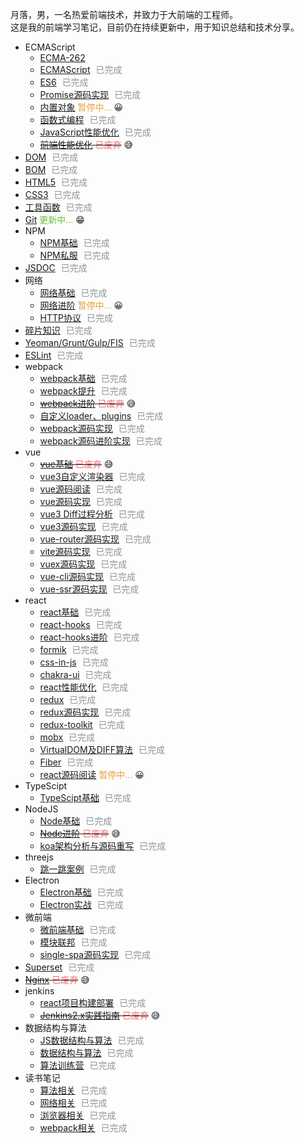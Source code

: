 月落，男，一名热爱前端技术，并致力于大前端的工程师。 <br />
这是我的前端学习笔记，目前仍在持续更新中，用于知识总结和技术分享。

* ECMAScript
  + [ECMA-262](https://www.ecma-international.org/publications-and-standards/standards/ecma-262/) 
  + [ECMAScript](https://github.com/iheora/notes/tree/master/ecmascript/base) <span style="color: #909399; margin-left: 5px;">已完成</span>
  + [ES6](https://github.com/iheora/notes/tree/master/ecmascript/es6) <span style="color: #909399; margin-left: 5px;">已完成</span>
  + [Promise源码实现](https://github.com/iheora/notes/tree/master/ecmascript/promise) <span style="color: #909399; margin-left: 5px;">已完成</span>
  + [内置对象](https://github.com/iheora/notes/tree/master/ecmascript/Built_in_objects) <span style="color: #E6A23C;">暂停中...</span> 😀
  + [函数式编程](https://github.com/iheora/notes/tree/master/ecmascript/functional) <span style="color: #909399; margin-left: 5px;">已完成</span>
  + [JavaScript性能优化](https://github.com/iheora/notes/tree/master/ecmascript/optimize) <span style="color: #909399; margin-left: 5px;">已完成</span>
  + ~~[前端性能优化](https://github.com/iheora/notes/tree/master/ecmascript/front_end_optimize) <span style="color: #F56C6C;">已废弃</span>~~ 😅
* [DOM](https://github.com/iheora/notes/tree/master/dom) <span style="color: #909399; margin-left: 5px;">已完成</span>
* [BOM](https://github.com/iheora/notes/tree/master/bom) <span style="color: #909399; margin-left: 5px;">已完成</span>
* [HTML5](https://github.com/iheora/notes/tree/master/html5/base) <span style="color: #909399; margin-left: 5px;">已完成</span>
* [CSS3](https://github.com/iheora/notes/tree/master/css3) <span style="color: #909399; margin-left: 5px;">已完成</span>
* [工具函数](https://github.com/iheora/notes/tree/master/utils) <span style="color: #909399; margin-left: 5px;">已完成</span>
* [Git](https://github.com/iheora/notes/tree/master/git) <span style="color: #67C23A;">更新中...</span> 😁
* NPM
  + [NPM基础](https://github.com/iheora/notes/tree/master/npm/base) <span style="color: #909399; margin-left: 5px;">已完成</span>
  + [NPM私服](https://github.com/iheora/notes/tree/master/npm/repos) <span style="color: #909399; margin-left: 5px;">已完成</span>
* [JSDOC](https://github.com/iheora/notes/tree/master/doc) <span style="color: #909399; margin-left: 5px;">已完成</span>
* 网络
  + [网络基础](https://github.com/iheora/notes/tree/master/network/base) <span style="color: #909399; margin-left: 5px;">已完成</span>
  + [网络进阶](https://github.com/iheora/notes/tree/master/network/plus) <span style="color: #E6A23C;">暂停中...</span> 😀
  + [HTTP协议](https://www.yuque.com/yyne87/mw1l9v) <span style="color: #909399; margin-left: 5px;">已完成</span>
* [碎片知识](https://github.com/iheora/notes/tree/master/fragment) <span style="color: #909399; margin-left: 5px;">已完成</span>
* [Yeoman/Grunt/Gulp/FIS](https://github.com/iheora/notes/tree/master/engineering) <span style="color: #909399; margin-left: 5px;">已完成</span>
* [ESLint](https://github.com/iheora/notes/tree/master/eslint) <span style="color: #909399; margin-left: 5px;">已完成</span>
* webpack
  + [webpack基础](https://github.com/iheora/notes/tree/master/webpack/webpack) <span style="color: #909399; margin-left: 5px;">已完成</span>
  + [webpack提升](https://github.com/iheora/notes/tree/master/webpack/webpack_tencent) <span style="color: #909399; margin-left: 5px;">已完成</span>
  + ~~[webpack进阶](https://github.com/iheora/notes/tree/master/webpack/webpack_plus) <span style="color: #F56C6C;">已废弃</span>~~ 😅
  + [自定义loader、plugins](https://github.com/iheora/notes/tree/master/webpack/webpack_write) <span style="color: #909399; margin-left: 5px;">已完成</span>
  + [webpack源码实现](https://github.com/iheora/notes/tree/master/webpack/webpack_write) <span style="color: #909399; margin-left: 5px;">已完成</span>
  + [webpack源码进阶实现](https://github.com/iheora/notes/tree/master/webpack/webpack_write_plus) <span style="color: #909399; margin-left: 5px;">已完成</span>
* vue
  + ~~[vue基础](https://github.com/iheora/notes/tree/master/vue/vue_base) <span style="color: #F56C6C;">已废弃</span>~~ 😅
  + [vue3自定义渲染器](https://github.com/iheora/notes/tree/master/vue/vue3_renderer) <span style="color: #909399; margin-left: 5px;">已完成</span>
  + [vue源码阅读](https://github.com/iheora/notes/tree/master/vue/vue_source) <span style="color: #909399; margin-left: 5px;">已完成</span>
  + [vue源码实现](https://github.com/iheora/notes/tree/master/vue/vue_source_design) <span style="color: #909399; margin-left: 5px;">已完成</span>
  + [vue3 Diff过程分析](https://github.com/iheora/notes/tree/master/vue/vue3_diff) <span style="color: #909399; margin-left: 5px;">已完成</span>
  + [vue3源码实现](https://github.com/iheora/notes/tree/master/vue/vue3_source) <span style="color: #909399; margin-left: 5px;">已完成</span>
  + [vue-router源码实现](https://github.com/iheora/notes/tree/master/vue/vue_router) <span style="color: #909399; margin-left: 5px;">已完成</span>
  + [vite源码实现](https://github.com/iheora/notes/tree/master/vue/vue_vite) <span style="color: #909399; margin-left: 5px;">已完成</span>
  + [vuex源码实现](https://github.com/iheora/notes/tree/master/vue/vuex) <span style="color: #909399; margin-left: 5px;">已完成</span>
  + [vue-cli源码实现](https://github.com/iheora/notes/tree/master/vue/vue_cli) <span style="color: #909399; margin-left: 5px;">已完成</span>
  + [vue-ssr源码实现](https://github.com/iheora/notes/tree/master/vue/vue_ssr) <span style="color: #909399; margin-left: 5px;">已完成</span>
* react
  + [react基础](https://github.com/iheora/notes/tree/master/react/react_base) <span style="color: #909399; margin-left: 5px;">已完成</span>
  + [react-hooks](https://github.com/iheora/notes/tree/master/react/react_hooks) <span style="color: #909399; margin-left: 5px;">已完成</span>
  + [react-hooks进阶](https://github.com/iheora/notes/tree/master/react/react_hooks_plus) <span style="color: #909399; margin-left: 5px;">已完成</span>
  + [formik](https://github.com/iheora/notes/tree/master/react/formik) <span style="color: #909399; margin-left: 5px;">已完成</span>
  + [css-in-js](https://github.com/iheora/notes/tree/master/react/css_in_js) <span style="color: #909399; margin-left: 5px;">已完成</span>
  + [chakra-ui](https://github.com/iheora/notes/tree/master/react/chakra_ui) <span style="color: #909399; margin-left: 5px;">已完成</span>
  + [react性能优化](https://github.com/iheora/notes/tree/master/react/optimize) <span style="color: #909399; margin-left: 5px;">已完成</span>
  + [redux](https://github.com/iheora/notes/tree/master/react/redux) <span style="color: #909399; margin-left: 5px;">已完成</span>
  + [redux源码实现](https://github.com/iheora/notes/tree/master/react/redux) <span style="color: #909399; margin-left: 5px;">已完成</span>
  + [redux-toolkit](https://github.com/iheora/notes/tree/master/react/redux) <span style="color: #909399; margin-left: 5px;">已完成</span>
  + [mobx](https://github.com/iheora/notes/tree/master/react/mobx) <span style="color: #909399; margin-left: 5px;">已完成</span>
  + [VirtualDOM及DIFF算法](https://github.com/iheora/notes/tree/master/react/virtual_dom) <span style="color: #909399; margin-left: 5px;">已完成</span>
  + [Fiber](https://github.com/iheora/notes/tree/master/react/Fiber) <span style="color: #909399; margin-left: 5px;">已完成</span>
  + [react源码阅读](https://github.com/iheora/notes/tree/master/react/react_source) <span style="color: #E6A23C;">暂停中...</span> 😀
* TypeScipt
  + [TypeScipt基础](https://github.com/iheora/notes/tree/master/base/typescript) <span style="color: #909399; margin-left: 5px;">已完成</span>
* NodeJS
  + [Node基础](https://github.com/iheora/notes/tree/master/node/base) <span style="color: #909399; margin-left: 5px;">已完成</span>
  + ~~[Node进阶](https://github.com/iheora/notes/tree/master/node/plus) <span style="color: #F56C6C;">已废弃</span>~~ 😅
  + [koa架构分析与源码重写](https://github.com/iheora/notes/tree/master/node/koa) <span style="color: #909399; margin-left: 5px;">已完成</span>
* threejs
  + [跳一跳案例](https://github.com/iheora/notes/tree/master/three.js/jump) <span style="color: #909399; margin-left: 5px;">已完成</span>
* Electron
  + [Electron基础](https://github.com/iheora/notes/tree/master/electron/base) <span style="color: #909399; margin-left: 5px;">已完成</span>
  + [Electron实战](https://github.com/iheora/notes/tree/master/electron/combat) <span style="color: #909399; margin-left: 5px;">已完成</span>
* 微前端
  + [微前端基础](https://github.com/iheora/notes/tree/master/micro_frontends/base) <span style="color: #909399; margin-left: 5px;">已完成</span>
  + [模块联邦](https://github.com/iheora/notes/tree/master/micro_frontends/module_federation) <span style="color: #909399; margin-left: 5px;">已完成</span>
  + [single-spa源码实现](https://github.com/iheora/notes/tree/master/micro_frontends/source) <span style="color: #909399; margin-left: 5px;">已完成</span>
* [Superset](https://github.com/iheora/notes/tree/master/superset) <span style="color: #909399; margin-left: 5px;">已完成</span>
* ~~[Nginx](https://github.com/iheora/notes/tree/master/nginx) <span style="color: #F56C6C;">已废弃</span>~~ 😅
* jenkins
  + [react项目构建部署](https://github.com/iheora/notes/tree/master/jenkins/practice) <span style="color: #909399; margin-left: 5px;">已完成</span>
  + ~~[Jenkins2.x实践指南](https://github.com/iheora/notes/tree/master/jenkins/jenkins2.x) <span style="color: #F56C6C;">已废弃</span>~~ 😅
* 数据结构与算法
  + [JS数据结构与算法](https://github.com/iheora/notes/tree/master/alg/algorithm) <span style="color: #909399; margin-left: 5px;">已完成</span>
  + [数据结构与算法](https://github.com/iheora/notes/tree/master/alg/algorithm_google) <span style="color: #909399; margin-left: 5px;">已完成</span>
  + [算法训练营](https://github.com/iheora/notes/tree/master/alg/training) <span style="color: #909399; margin-left: 5px;">已完成</span>
* 读书笔记
  + [算法相关](https://www.yuque.com/yyne87/lcqfte) <span style="color: #909399; margin-left: 5px;">已完成</span>
  + [网络相关](https://www.yuque.com/yyne87/mw1l9v) <span style="color: #909399; margin-left: 5px;">已完成</span>
  + [浏览器相关](https://www.yuque.com/yyne87/wwaov6) <span style="color: #909399; margin-left: 5px;">已完成</span>
  + [webpack相关](https://www.yuque.com/yyne87/bx73hd) <span style="color: #909399; margin-left: 5px;">已完成</span>